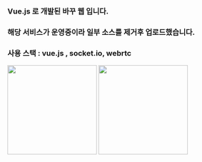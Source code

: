 ### Vue.js 로 개발된 바꾸 웹 입니다.

### 해당 서비스가 운영중이라 일부 소스를 제거후 업로드했습니다.

### 사용 스택 : vue.js , socket.io, webrtc


<div>
<img width="200" src ="https://user-images.githubusercontent.com/34528139/67675679-181cf280-f9c3-11e9-9261-716d3e4e70c3.PNG">
<img width="200" src ="https://user-images.githubusercontent.com/34528139/67675680-181cf280-f9c3-11e9-9f4b-22a020870254.PNG">
</div>
  
